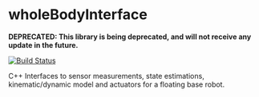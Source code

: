 wholeBodyInterface
==================
**DEPRECATED: This library is being deprecated, and will not receive any update in the future.**

[![Build Status](https://travis-ci.org/robotology/wholebodyinterface.svg?branch=master)](https://travis-ci.org/robotology-playground/wholebodyinterface)

C++ Interfaces to sensor measurements, state estimations, kinematic/dynamic model and actuators for a floating base robot. 
